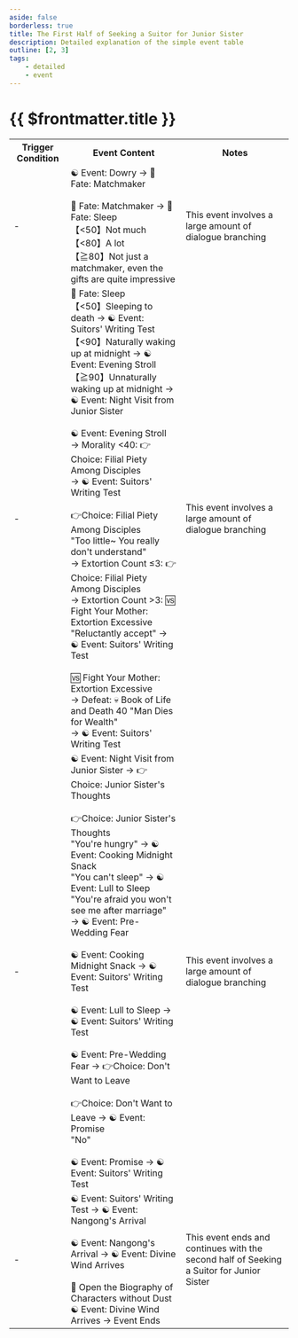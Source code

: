 ```yaml
---
aside: false
borderless: true
title: The First Half of Seeking a Suitor for Junior Sister
description: Detailed explanation of the simple event table
outline: [2, 3]
tags:
    - detailed
    - event
---
```


# {{ $frontmatter.title }}

<Table class="timeline-table">
    <tr class="timeline-header">
        <th>Trigger Condition</th>
        <th>Event Content</th>
        <th>Notes</th>
    </tr>
	<tr>
		<td>-</td>
		<td>
			<span title="
Tang Moling attends the Nangong birthday banquet: Reputation +2
Tang Moling attends the Nangong birthday banquet and redeems the outer fort: Sect assets +200
Tang Moling does not attend the Nangong birthday banquet: Reputation +1
Tang Moling does not attend the Nangong birthday banquet and redeems the outer fort: Sect assets +100
			">☯ Event: Dowry → 🎲 Fate: Matchmaker </span> <br>
			<br>
			<span title="
Cap at 60, positive reputation correction
Beloved Tang Moling, resists marriage with Third Senior Brother, cultivation ≤40: Persuasion +1, Morality -1, Social Skills +1
Beloved Tang Moling, resists marriage with Third Senior Brother, cultivation >40: Social Skills -1, Tang promotion +2
			">🎲 Fate: Matchmaker → 🎲 Fate: Sleep </span> <br>
			<span title="Social Skills <60: Tang promotion +1">【<50】Not much </span> <br>
			<span title="
Affection +1, Reputation +1
Knowledge ≥45: Social Skills ±1, Tang promotion +1
			">【<80】A lot </span> <br>
			<span title="Affection +2, Reputation +2">【≧80】Not just a matchmaker, even the gifts are quite impressive </span> <br>
		</td>
		<td>This event involves a large amount of dialogue branching</td>
	</tr>
	<tr>
		<td>-</td>
		<td>
			<span title="Cap at 60, positive affection for Tang Moling, positive emotional connection (Joy +10 Sorrow -10)">🎲 Fate: Sleep </span> <br>
			<span title="Emotional connection +30">【<50】Sleeping to death → ☯ Event: Suitors' Writing Test </span> <br>
			【<90】Naturally waking up at midnight → ☯ Event: Evening Stroll <br>
			【≧90】Unnaturally waking up at midnight → ☯ Event: Night Visit from Junior Sister <br>
			<br>
			<span title="
Social Skills ≤40: Cultivation +1, Social Skills -1, Contribution +10
Morality ≤40: Persuasion +1
Morality ≥40: Social Skills +1, Contribution +10
Morality ≥40, stagnant internal energy: Stamina -1
Morality <40: Silver +100
			">☯ Event: Evening Stroll </span> <br>
			→ Morality <40: 👉Choice: Filial Piety Among Disciples <br>
			→ ☯ Event: Suitors' Writing Test <br>
			<br>
			👉Choice: Filial Piety Among Disciples <br>
			<span title="Morality -1, Social Skills -1, Silver +200, 🚩Extortion Count +1">"Too little~ You really don't understand" </span> <br>
			→ Extortion Count ≤3: 👉Choice: Filial Piety Among Disciples <br>
			→ Extortion Count >3: 🆚 Fight Your Mother: Extortion Excessive <br>
			<span title="Stagnant internal energy: Stamina -1">"Reluctantly accept" → ☯ Event: Suitors' Writing Test </span> <br>
			<br>
			<span title="
Victory: Morality -2, Silver +500, Contribution -30
Stagnant internal energy: Stamina -1
			">🆚 Fight Your Mother: Extortion Excessive </span> <br>
			→ Defeat: 💀 Book of Life and Death 40 "Man Dies for Wealth" <br>
			→ ☯ Event: Suitors' Writing Test <br>
		</td>
		<td>This event involves a large amount of dialogue branching</td>
	</tr>
	<tr>
		<td>-</td>
		<td>
			<span title="Tang Moling's affection ≥50, Morality <40: Emotional connection +10">☯ Event: Night Visit from Junior Sister → 👉Choice: Junior Sister's Thoughts </span> <br>
			<br>
			👉Choice: Junior Sister's Thoughts <br>
			"You're hungry" → ☯ Event: Cooking Midnight Snack <br>
			"You can't sleep" → ☯ Event: Lull to Sleep <br>
			"You're afraid you won't see me after marriage" → ☯ Event: Pre-Wedding Fear <br>
			<br>
			<span title="
Culinary Skills <40: Tang Moling +1
Culinary Skills ≥40: Tang Moling +3
Culinary Skills ≥40, Beloved Tang Moling: Emotional connection +30
Beloved Tang Moling, temperament ≤40, social skills ≤40: Persuasion +1
Beloved Tang Moling: Tang Moling +1
			">☯ Event: Cooking Midnight Snack → ☯ Event: Suitors' Writing Test </span> <br>
			<br>
			<span title="
Cultivation ≥40: Emotional connection -20
Cultivation <40: Persuasion +1, Morality -1, Contribution -10
Beloved Tang Moling: Persuasion +1, Tang Moling +1
			">☯ Event: Lull to Sleep → ☯ Event: Suitors' Writing Test </span> <br>
			<br>
			<span title="Beloved Tang Moling: Emotional connection +30">☯ Event: Pre-Wedding Fear → 👉Choice: Don't Want to Leave </span> <br>
			<br>
			👉Choice: Don't Want to Leave → ☯ Event: Promise <br>
			"No" <br>
			<br>
			<span title="
Morality ≤40: Temperament +1, Tang Moling +3
Morality >40: Tang Moling +1
Beloved Tang Moling: Tang Moling +1
			">☯ Event: Promise → ☯ Event: Suitors' Writing Test </span> <br>
		</td>
		<td>This event involves a large amount of dialogue branching</td>
	</tr>
	<tr>
		<td>-</td>
		<td>
			<span title="
Beloved Tang Moling, cultivation ≤40: Obtain the secret book 'Twin Dragons Sword of the Dark Sky'
Non-Beloved Tang Moling, cultivation <40, Morality <40, Persuasion ≥40: Persuasion +2, Reputation -1, Cultivation -2, Tang promotion +1, Contribution +20
Non-Beloved Tang Moling, cultivation ≥40 or Morality ≥40 or Persuasion <40, Persuasion ≥50: Affection +2, Cultivation -1, Social Skills +1, Persuasion +1, Tang promotion -1
			">☯ Event: Suitors' Writing Test → ☯ Event: Nangong's Arrival </span> <br>
			<br>
			<span title="Shangguan Ying will visit Tang Sect in the future, Knowledge >65, Morality >40: Emotional connection +20">☯ Event: Nangong's Arrival → ☯ Event: Divine Wind Arrives </span> <br>
			<br>
			📖 Open the Biography of Characters without Dust <br>
			<span title="Affection with Wu Chen ≥20, Beloved Tang Moling: Affection with Wu Chen +1">☯ Event: Divine Wind Arrives → Event Ends </span> <br>
		</td>
		<td>This event ends and continues with the second half of Seeking a Suitor for Junior Sister</td>
	</tr>
</table>
